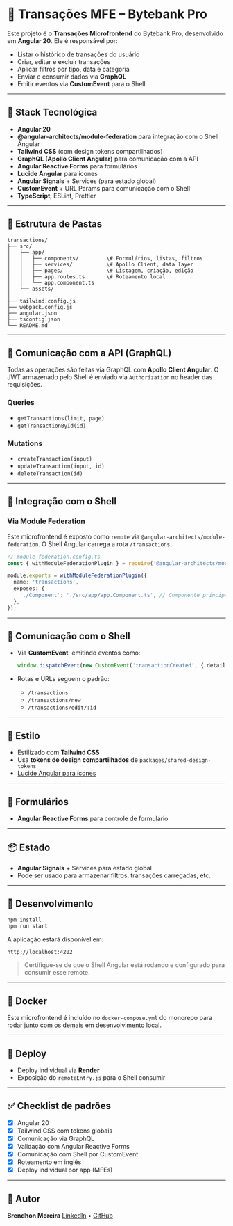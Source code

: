 # 💸 Transações MFE – Bytebank Pro

Este projeto é o **Transações Microfrontend** do Bytebank Pro, desenvolvido em **Angular 20**. Ele é responsável por:

* Listar o histórico de transações do usuário
* Criar, editar e excluir transações
* Aplicar filtros por tipo, data e categoria
* Enviar e consumir dados via **GraphQL**
* Emitir eventos via **CustomEvent** para o Shell

---

## 🚀 Stack Tecnológica

* **Angular 20**
* **@angular-architects/module-federation** para integração com o Shell Angular
* **Tailwind CSS** (com design tokens compartilhados)
* **GraphQL (Apollo Client Angular)** para comunicação com a API
* **Angular Reactive Forms** para formulários
* **Lucide Angular** para ícones
* **Angular Signals** + Services (para estado global)
* **CustomEvent** + URL Params para comunicação com o Shell
* **TypeScript**, ESLint, Prettier

---

## 📁 Estrutura de Pastas

```
transactions/
├── src/
│   ├── app/
│   │   ├── components/         \# Formulários, listas, filtros
│   │   ├── services/           \# Apollo Client, data layer
│   │   ├── pages/              \# Listagem, criação, edição
│   │   ├── app.routes.ts       \# Roteamento local
│   │   └── app.component.ts
│   └── assets/
│
├── tailwind.config.js
├── webpack.config.js
├── angular.json
├── tsconfig.json
└── README.md
```

---

## 🔌 Comunicação com a API (GraphQL)

Todas as operações são feitas via GraphQL com **Apollo Client Angular**. O JWT armazenado pelo Shell é enviado via `Authorization` no header das requisições.

### Queries

* `getTransactions(limit, page)`
* `getTransactionById(id)`

### Mutations

* `createTransaction(input)`
* `updateTransaction(input, id)`
* `deleteTransaction(id)`

---

## 🧩 Integração com o Shell

### Via Module Federation

Este microfrontend é exposto como `remote` via `@angular-architects/module-federation`. O Shell Angular carrega a rota `/transactions`.

```ts
// module-federation.config.ts
const { withModuleFederationPlugin } = require('@angular-architects/module-federation/webpack');

module.exports = withModuleFederationPlugin({
  name: 'transactions',
  exposes: {
    './Component': './src/app/app.Component.ts', // Componente principal do MFE
  },
});
```

-----

## 🔁 Comunicação com o Shell

  * Via **CustomEvent**, emitindo eventos como:

    ```ts
    window.dispatchEvent(new CustomEvent('transactionCreated', { detail: {...} }));
    ```

  * Rotas e URLs seguem o padrão:

      * `/transactions`
      * `/transactions/new`
      * `/transactions/edit/:id`

-----

## 🎨 Estilo

  * Estilizado com **Tailwind CSS**
  * Usa **tokens de design compartilhados** de `packages/shared-design-tokens`
  * [Lucide Angular para ícones](https://lucide.dev/guide/packages/lucide-angular)

-----

## 📑 Formulários

  * **Angular Reactive Forms** para controle de formulário

-----

## 📦 Estado

  * **Angular Signals** + Services para estado global
  * Pode ser usado para armazenar filtros, transações carregadas, etc.

-----

## 🐳 Desenvolvimento

```bash
npm install
npm run start
```

A aplicação estará disponível em:

```
http://localhost:4202
```

> Certifique-se de que o Shell Angular está rodando e configurado para consumir esse remote.

-----

## 🐳 Docker

Este microfrontend é incluído no `docker-compose.yml` do monorepo para rodar junto com os demais em desenvolvimento local.

-----

## 🚀 Deploy

  * Deploy individual via **Render**
  * Exposição do `remoteEntry.js` para o Shell consumir

-----

## ✅ Checklist de padrões

  * [x] Angular 20
  * [x] Tailwind CSS com tokens globais
  * [x] Comunicação via GraphQL
  * [x] Validação com Angular Reactive Forms
  * [x] Comunicação com Shell por CustomEvent
  * [x] Roteamento em inglês
  * [x] Deploy individual por app (MFEs)

-----

## 👥 Autor

**Brendhon Moreira**
[LinkedIn](https://www.linkedin.com/in/brendhon-moreira) • [GitHub](https://github.com/Brendhon)
